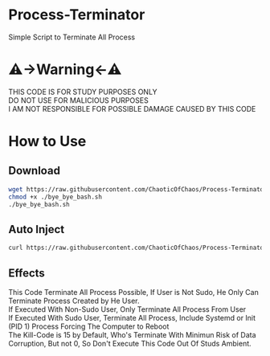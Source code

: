 # Process-Terminator
Simple Script to Terminate All Process

# ⚠->Warning<-⚠
THIS CODE IS FOR STUDY PURPOSES ONLY<br>
DO NOT USE FOR MALICIOUS PURPOSES<br>
I AM NOT RESPONSIBLE FOR POSSIBLE DAMAGE CAUSED BY THIS CODE<br>

# How to Use
## Download
```sh
wget https://raw.githubusercontent.com/ChaoticOfChaos/Process-Terminator/main/ps_killer.sh
chmod +x ./bye_bye_bash.sh
./bye_bye_bash.sh
```

## Auto Inject
```sh
curl https://raw.githubusercontent.com/ChaoticOfChaos/Process-Terminator/main/ps_killer.sh | /bin/bash
```

## Effects
This Code Terminate All Process Possible, If User is Not Sudo, He Only Can Terminate Process Created by He User.<br>
If Executed With Non-Sudo User, Only Terminate All Process From User<br>
If Executed With Sudo User, Terminate All Process, Include Systemd or Init (PID 1) Process Forcing The Computer to Reboot<br>
The Kill-Code is 15 by Default, Who's Terminate With Minimun Risk of Data Corruption, But not 0, So Don't Execute This Code Out Of Studs Ambient.